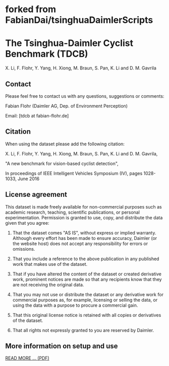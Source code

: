 forked from FabianDai/tsinghuaDaimlerScripts
=============================================

The Tsinghua-Daimler Cyclist Benchmark (TDCB)
=============================================

X. Li, F. Flohr, Y. Yang, H. Xiong, M. Braun, S. Pan, K. Li and D. M.
Gavrila

Contact
-------

Please feel free to contact us with any questions, suggestions or
comments:

Fabian Flohr (Daimler AG, Dep. of Environment Perception)

Email: \[tdcb at fabian-flohr.de\]

Citation
--------

When using the dataset please add the following citation:

X. Li, F. Flohr, Y. Yang, H. Xiong, M. Braun, S. Pan, K. Li and D. M.
Gavrila,

"A new benchmark for vision-based cyclist detection",

In proceedings of IEEE Intelligent Vehicles Symposium (IV), pages
1028-1033, June 2016

License agreement
-----------------

This dataset is made freely available for non-commercial purposes such
as academic research, teaching, scientific publications, or personal
experimentation. Permission is granted to use, copy, and distribute the
data given that you agree:

1.  That the dataset comes "AS IS", without express or implied warranty.
    Although every effort has been made to ensure accuracy, Daimler (or
    the website host) does not accept any responsibility for errors
    or omissions.

2.  That you include a reference to the above publication in any
    published work that makes use of the dataset.

3.  That if you have altered the content of the dataset or created
    derivative work, prominent notices are made so that any recipients
    know that they are not receiving the original data.

4.  That you may not use or distribute the dataset or any derivative
    work for commercial purposes as, for example, licensing or selling
    the data, or using the data with a purpose to procure a
    commercial gain.

5.  That this original license notice is retained with all copies or
    derivatives of the dataset.

6.  That all rights not expressly granted to you are reserved
    by Daimler.

More information on setup and use
-----------------
[READ MORE ... (PDF)](README_TDCB.pdf)
